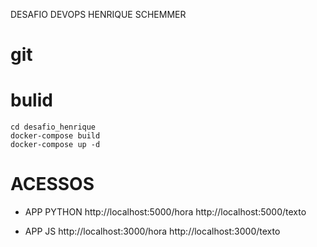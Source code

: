 DESAFIO DEVOPS HENRIQUE SCHEMMER

# git

# bulid
```
cd desafio_henrique
docker-compose build
docker-compose up -d
```

# ACESSOS
 - APP PYTHON
 http://localhost:5000/hora
 http://localhost:5000/texto
 
 - APP JS
 http://localhost:3000/hora
 http://localhost:3000/texto 
